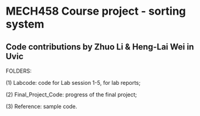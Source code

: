 # MECH458 Course project - sorting system
## Code contributions by Zhuo Li & Heng-Lai Wei in Uvic

FOLDERS: 

(1) Labcode: code for Lab session 1-5, for lab reports;

(2) Final_Project_Code: progress of the final project;

(3) Reference: sample code.

